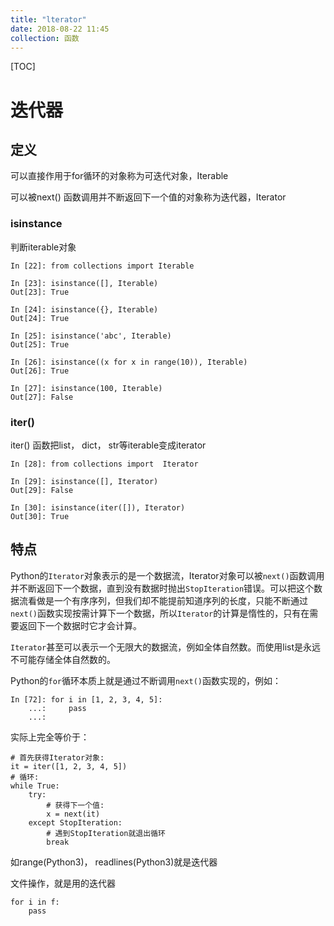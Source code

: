 ```yaml
---
title: "lterator"
date: 2018-08-22 11:45
collection: 函数
---
```


[TOC]

# 迭代器



## 定义

可以直接作用于for循环的对象称为可迭代对象，Iterable

可以被next() 函数调用并不断返回下一个值的对象称为迭代器，Iterator



### isinstance

判断iterable对象

```
In [22]: from collections import Iterable

In [23]: isinstance([], Iterable)
Out[23]: True

In [24]: isinstance({}, Iterable)
Out[24]: True

In [25]: isinstance('abc', Iterable)
Out[25]: True

In [26]: isinstance((x for x in range(10)), Iterable)
Out[26]: True

In [27]: isinstance(100, Iterable)
Out[27]: False
```



### iter()

iter() 函数把list， dict， str等iterable变成iterator

```
In [28]: from collections import  Iterator

In [29]: isinstance([], Iterator)
Out[29]: False

In [30]: isinstance(iter([]), Iterator)
Out[30]: True
```



## 特点

Python的`Iterator`对象表示的是一个数据流，Iterator对象可以被`next()`函数调用并不断返回下一个数据，直到没有数据时抛出`StopIteration`错误。可以把这个数据流看做是一个有序序列，但我们却不能提前知道序列的长度，只能不断通过`next()`函数实现按需计算下一个数据，所以`Iterator`的计算是惰性的，只有在需要返回下一个数据时它才会计算。

`Iterator`甚至可以表示一个无限大的数据流，例如全体自然数。而使用list是永远不可能存储全体自然数的。



Python的`for`循环本质上就是通过不断调用`next()`函数实现的，例如：

```
In [72]: for i in [1, 2, 3, 4, 5]:
    ...:     pass
    ...:
```

实际上完全等价于：

```
# 首先获得Iterator对象:
it = iter([1, 2, 3, 4, 5])
# 循环:
while True:
    try:
        # 获得下一个值:
        x = next(it)
    except StopIteration:
        # 遇到StopIteration就退出循环
        break
```



如range(Python3)， readlines(Python3)就是迭代器



文件操作，就是用的迭代器

```
for i in f:
    pass
```





